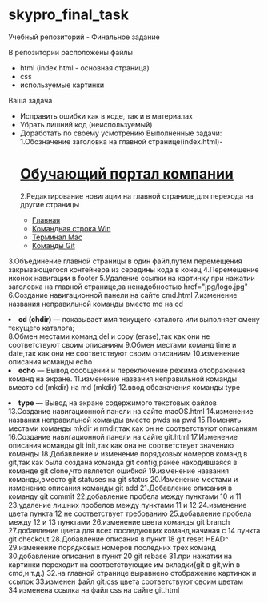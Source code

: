 # skypro_final_task
Учебный репозиторий - Финальное задание

В репозитории расположены файлы 
- html (index.html - основная страница)
- css
- используемые картинки

Ваша задача
- Исправить ошибки как в коде, так и в материалах
- Убрать лишний код (неиспользуемый)
- Доработать по своему усмотрению
Выполненные задачи:
1.Обозначение заголовка на главной странице(index.html)- <a href="jpg/logo.jpg" class="logo"><h1>Обучающий портал компании</h1></a>
2.Редактирование новигации на главной странице,для перехода на другие страницы
  <nav class="navbar navbar-expand-lg navbar-light bg-light">
      <div class="container-fluid">
        <div class="collapse navbar-collapse" id="navbarNav">
       <ul class="nav nav-pills">
          <li class="nav-item">
            <a class="nav-link active" aria-current="page" href="index.html">Главная</a></li>
          <li class="nav-item">
            <a class="nav-link" href="cmd.html">Командная строка Win</a></li>
          <li class="nav-item">
            <a class="nav-link" href="macOS.html">Терминал Mac</a></li>
          <li class="nav-item">
            <a class="nav-link" href="git.html">Команды Git</a></li>
      </ul>
    </nav>
3.Объединение главной страницы в один файл,путем перемещения закрывающегося контейнера </div> из середины кода в конец
4.Перемещение иконок навигации в footer
5.Удаление ссылки на картинку при нажатии заголовка на главной странице,за ненадобностью  href="jpg/logo.jpg" 
6.Создание навигационной панели на сайте cmd.html
7.изменение названия неправильной команды вместо md на cd
       <li><strong>cd (chdir) —</strong> показывает имя текущего каталога или выполняет смену текущего каталога;</li>
8.Обмен местами команд del и copy (erase),так как они не соответствуют своим описаниям
9.Обмен местами команд time и date,так как они не соответствуют своим описаниям
10.изменение описания команды echo
       <li><strong>echo</strong> — Вывод сообщений и переключение режима отображения команд на экране.
11.изменение названия неправильной команды вместо cd (mkdir) на md (mkdir)
12.ввод обозначения команды type
  <li><strong>type</strong> — Вывод на экране содержимого текстовых файлов </li>
13.Создание навигационной панели на сайте macOS.html
14.изменение названия неправильной команды вместо pwds на pwd
15.Поменять местами команды mkdir и rmdir,так как он не соответствуют описаниям
16.Создание навигационной панели на сайте git.html
17.Изменение описания команды git init,так как она не соответствует значению команды
18.Добавление и изменение порядковых номеров команд в git,так как была создана команда git config,ранее находившаяся в команде git clone,что является ошибкой
19.изменение названия команды,вместо git statuses на git status
20.Изменение местами и изменение описания команды git add
21.Добавление описания в команду git commit
22.добавление пробела между пунктами 10 и 11
23.удаление лишних пробелов между пунктами 11 и 12
24.изменение цвета пункта 12 не соответствует требованию
25.добавление пробела между 12 и 13 пунктами
26.изменение цвета команды git branch
27.добавление цвета для всех последующих команд,начиная с 14 пункта git checkout
28.Добавление описания в пункт 18 git reset HEAD^
29.изменение порядковых номеров последних трех команд
30.добавление описания в пункт 20 git rebase
31.при нажатии на картинки переходит на соответствующие им вкладки(git в git,win в cmd,и т.д.)
32.на главной странице выравнено отображение картинок и ссылок
33.изменен файл git.css цвета соответствуют своим цветам
34.изменена ссылка на файл css на сайте git.html
